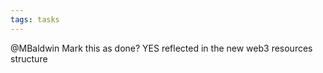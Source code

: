 ```yaml
---
tags: tasks
---
```

@MBaldwin Mark this as done?  YES reflected in the new web3 resources structure

